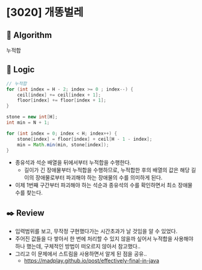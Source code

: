 # [3020] 개똥벌레

## :pushpin: **Algorithm**

누적합

## :round_pushpin: **Logic**

```java
// 누적합
for (int index = H - 2; index >= 0 ; index--) {
    ceil[index] += ceil[index + 1];
    floor[index] += floor[index + 1];
}

stone = new int[H];
int min = N + 1;

for (int index = 0; index < H; index++) {
    stone[index] = floor[index] + ceil[H - 1 - index];
    min = Math.min(min, stone[index]);
}
```

- 종유석과 석순 배열을 뒤에서부터 누적합을 수행한다.
  - 길이가 긴 장애물부터 누적합을 수행하므로, 누적합한 후의 배열의 값은 해당 길이의 장애물로부터 파괴해야 하는 장애물의 수를 의미하게 된다.
- 이제 1번째 구간부터 파괴해야 하는 석순과 종유석의 수를 확인하면서 최소 장애물 수를 찾는다.

## :black_nib: **Review**

- 입력범위를 보고, 무작정 구현했다가는 시간초과가 날 것임을 알 수 있었다.
- 주어진 값들을 다 쌓아서 한 번에 처리할 수 있지 않을까 싶어서 누적합을 사용해야 하나 했는데, 구체적인 방법이 떠오르지 않아서 참고했다..
- 그리고 이 문제에서 스트림을 사용하면서 알게 된 점을 공유..
  - https://madplay.github.io/post/effectively-final-in-java
